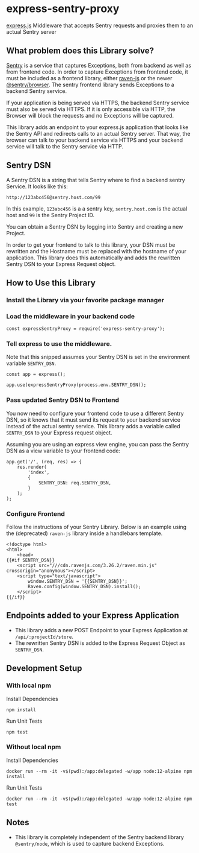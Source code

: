 # express-sentry-proxy

[express.js](http://expressjs.com/) Middleware that accepts Sentry requests and proxies them to an actual Sentry server

## What problem does this Library solve?
[Sentry](https://sentry.io/) is a service that captures Exceptions, both from backend as well as from frontend code. In order to capture Exceptions from frontend code, it must be included as a frontend library, either [raven-js](https://github.com/getsentry/sentry-javascript/tree/master/packages/raven-js) or the newer [@sentry/browser](https://github.com/getsentry/sentry-javascript/). The sentry frontend library sends Exceptions to a backend Sentry service.

If your application is being served via HTTPS, the backend Sentry service must also be served via HTTPS. If it is only accessible via HTTP, the Browser will block the requests and no Exceptions will be captured.

This library adds an endpoint to your express.js application that looks like the Sentry API and redirects calls to an actual Sentry server. That way, the browser can talk to your backend service via HTTPS and your backend service will talk to the Sentry service via HTTP.

## Sentry DSN
A Sentry DSN is a string that tells Sentry where to find a backend sentry Service. It looks like this:

    http://123abc456@sentry.host.com/99

In this example, `123abc456` is a a sentry key, `sentry.host.com` is the actual host and `99` is the Sentry Project ID.

You can obtain a Sentry DSN by logging into Sentry and creating a new Project.

In order to get your frontend to talk to this library, your DSN must be rewritten and the Hostname must be replaced with the hostname of your application. This library does this automatically and adds the rewritten Sentry DSN to your Express Request object.

## How to Use this Library

### Install the Library via your favorite package manager

### Load the middleware in your backend code

    const expressSentryProxy = require('express-sentry-proxy');

### Tell express to use the middleware.

Note that this snipped assumes your Sentry DSN is set in the environment variable `SENTRY_DSN`.
    
    const app = express();

    app.use(expressSentryProxy(process.env.SENTRY_DSN));

### Pass updated Sentry DSN to Frontend
You now need to configure your frontend code to use a different Sentry DSN, so it knows that it must send its request to your backend service instead of the actual sentry service. This library adds a variable called `SENTRY_DSN` to your Express request object.

Assuming you are using an express view engine, you can pass the Sentry DSN as a view variable to your frontend code:

    app.get('/', (req, res) => {
        res.render(
            'index',
            {
                SENTRY_DSN: req.SENTRY_DSN,
            }
        );
    );

### Configure Frontend
Follow the instructions of your Sentry Library. Below is an example using the (deprecated) `raven-js` library inside a handlebars template.

    <!doctype html>
    <html>
        <head>
    {{#if SENTRY_DSN}}
        <script src="///cdn.ravenjs.com/3.26.2/raven.min.js" crossorigin="anonymous"></script>
        <script type="text/javascript">
            window.SENTRY_DSN = '{{SENTRY_DSN}}';
            Raven.config(window.SENTRY_DSN).install();
        </script>
    {{/if}}

## Endpoints added to your Express Application
* This library adds a new POST Endpoint to your Express Application at `/api/:projectId/store`.
* The rewritten Sentry DSN is added to the Express Request Object as `SENTRY_DSN`.

## Development Setup
### With local npm
Install Dependencies
    
    npm install

Run Unit Tests

    npm test

### Without local npm
Install Dependencies

    docker run --rm -it -v$(pwd):/app:delegated -w/app node:12-alpine npm install

Run Unit Tests

    docker run --rm -it -v$(pwd):/app:delegated -w/app node:12-alpine npm test

## Notes
* This library is completely independent of the Sentry backend library `@sentry/node`, which is used to capture backend Exceptions.
